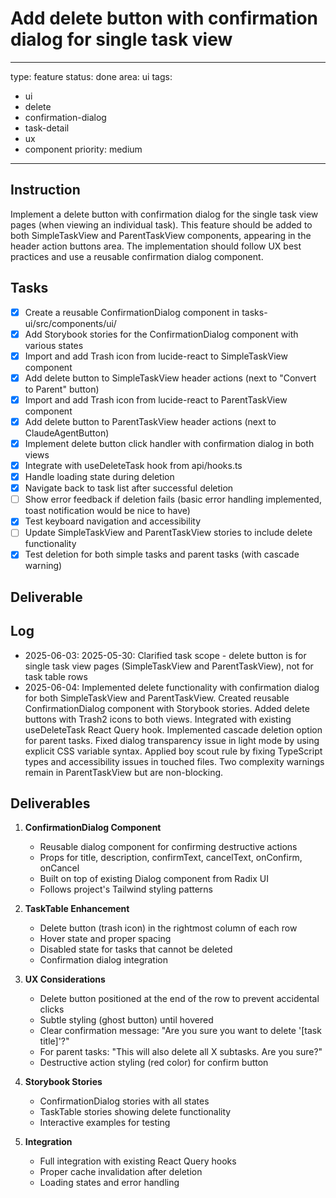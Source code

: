 # Add delete button with confirmation dialog for single task view

---
type: feature
status: done
area: ui
tags:
  - ui
  - delete
  - confirmation-dialog
  - task-detail
  - ux
  - component
priority: medium
---


## Instruction
Implement a delete button with confirmation dialog for the single task view pages (when viewing an individual task). This feature should be added to both SimpleTaskView and ParentTaskView components, appearing in the header action buttons area. The implementation should follow UX best practices and use a reusable confirmation dialog component.

## Tasks
- [x] Create a reusable ConfirmationDialog component in tasks-ui/src/components/ui/
- [x] Add Storybook stories for the ConfirmationDialog component with various states
- [x] Import and add Trash icon from lucide-react to SimpleTaskView component
- [x] Add delete button to SimpleTaskView header actions (next to "Convert to Parent" button)
- [x] Import and add Trash icon from lucide-react to ParentTaskView component
- [x] Add delete button to ParentTaskView header actions (next to ClaudeAgentButton)
- [x] Implement delete button click handler with confirmation dialog in both views
- [x] Integrate with useDeleteTask hook from api/hooks.ts
- [x] Handle loading state during deletion
- [x] Navigate back to task list after successful deletion
- [ ] Show error feedback if deletion fails (basic error handling implemented, toast notification would be nice to have)
- [x] Test keyboard navigation and accessibility
- [ ] Update SimpleTaskView and ParentTaskView stories to include delete functionality
- [x] Test deletion for both simple tasks and parent tasks (with cascade warning)

## Deliverable

## Log
- 2025-06-03: 2025-05-30: Clarified task scope - delete button is for single task view pages (SimpleTaskView and ParentTaskView), not for task table rows
- 2025-06-04: Implemented delete functionality with confirmation dialog for both SimpleTaskView and ParentTaskView. Created reusable ConfirmationDialog component with Storybook stories. Added delete buttons with Trash2 icons to both views. Integrated with existing useDeleteTask React Query hook. Implemented cascade deletion option for parent tasks. Fixed dialog transparency issue in light mode by using explicit CSS variable syntax. Applied boy scout rule by fixing TypeScript types and accessibility issues in touched files. Two complexity warnings remain in ParentTaskView but are non-blocking.

## Deliverables
1. **ConfirmationDialog Component**
   - Reusable dialog component for confirming destructive actions
   - Props for title, description, confirmText, cancelText, onConfirm, onCancel
   - Built on top of existing Dialog component from Radix UI
   - Follows project's Tailwind styling patterns

2. **TaskTable Enhancement**
   - Delete button (trash icon) in the rightmost column of each row
   - Hover state and proper spacing
   - Disabled state for tasks that cannot be deleted
   - Confirmation dialog integration

3. **UX Considerations**
   - Delete button positioned at the end of the row to prevent accidental clicks
   - Subtle styling (ghost button) until hovered
   - Clear confirmation message: "Are you sure you want to delete '[task title]'?"
   - For parent tasks: "This will also delete all X subtasks. Are you sure?"
   - Destructive action styling (red color) for confirm button

4. **Storybook Stories**
   - ConfirmationDialog stories with all states
   - TaskTable stories showing delete functionality
   - Interactive examples for testing

5. **Integration**
   - Full integration with existing React Query hooks
   - Proper cache invalidation after deletion
   - Loading states and error handling
